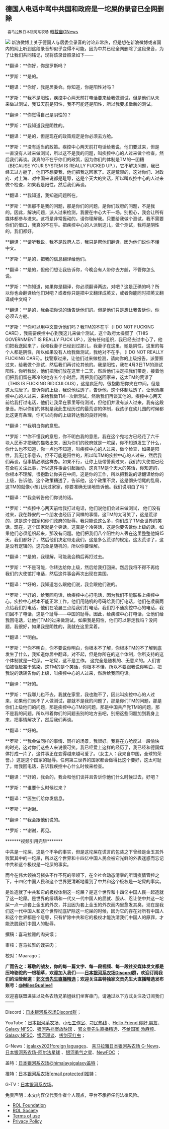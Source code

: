 
## 德国人电话中骂中共国和政府是一坨屎的录音已全网删除
` 喜马拉雅日本银河系农场` [轉載自GNews](https://gnews.org/zh-hans/2383248/)

![](https://assets.gnews.org/wp-content/uploads/2022/04/001_副本-1.png) 
新浪微博上关于德国人与居委会录音的讨论非常热，但是想在新浪微博或者国内的网上听到这段录音却似乎变得不可能，因为中共已经全网删除了这段录音，为了让我们共同铭记，现将该录音照录如下——
  
**翻译：**你好，你是罗斯吗？
 
**罗斯：**是的。
 
**翻译：**你好，我是居委会。你知道，你是阳性对吗？
 
**罗斯：**我不是阳性，疾控中心两天前打电话要来给我做测试，但是他们从未来做过测试，我12天前是阳性，我不可能还是阳性，所以我要求做新的测试。
 
**翻译：**你觉得自己是阴性的？
 
**罗斯：**我知道我是阴性的。
 
**翻译：**是的，但是现在的政策规定是你必须去方舱。
 
**罗斯：**没有适当的政策。疾控中心两天前打电话给我说，他们要过来，但是一直没有人过来做测试，所以这不是我的问题，叫疾控中心的人过来做个检查，然后我们再谈。我真的不在乎你们的政策，因为你们的体制是TM的一团糟（BECAUSE YOUR SYSTEM IS REALLY FUCKED UP.），它不解决问题，我已经去过方舱了，他们不想要我，他们把我送回家了。这是荒谬的，这对你们、对政府、对上海、对中国来说都是耻辱，这是个天大的笑话，所以叫疾控中心的人过来做个检查，如果我是阳性，然后我们再谈。
 
**翻译：**我知道，我知道问题所在。
 
**罗斯：**但那不是我的问题，那是你们的问题，是你们政府的问题，不是我的。因此，解决问题，派人过来检测，我要在中心大干一场。别担心，我会让所有媒体都参与进来。这将是非常轰动的，请你理解我。只要给我做个测试，我不需要你们的借口，我真的不在乎。把疾控中心的人派到这儿，做个测试，我将是阴性的，我们都好。
 
**翻译：**请听我说，我不是政府人员，我只是帮他们翻译，因为他们说你不懂中文。
 
**罗斯：**是的，把我的信息翻译给他们。
 
**翻译：**是的，但他们想让我告诉你，今晚会有人带你去方舱，不管你怎么说。
 
**罗斯：**你知道，如果你是翻译，你必须翻译两边，对吧？这是正确的吗？所以你也会翻译给他们对吧？或者你只是把中文翻译成英文，或者你能同时把英文翻译成中文吗？
 
**翻译：**是的，我会把你说的话告诉他们的。但是他们只是想让我告诉你，你必须去方舱。
 
**罗斯：**你可以用中文告诉他们吗？我TM的不在乎（I DO NOT FUCKING CARE），我需要疾控中心到我这儿来做个测试，这个政府太操蛋了（THIS GOVERNMENT IS REALLY FUCK UP.），没有任何组织，我已经去过中心了，他们把我送回来了，我和我妻子已经到过那儿，我妻子在这里，她是阴性，这里的每个人都是阴性，所以如果没有人给我做测试，我绝对不在乎，（I DO NOT REALLY FUCKING CARE）。找警察过来，让他们过来做检测，请向你的上级报告，派警察过来，给我做个测试，然后我们再讨论其他的。我是阳性，我在4月3日TM的测试阳性，你听我说，他们把我们放在这里十二天，然后他们决定把我们带走，接着他们把我们留在寒冷的地方五个小时后，再把我们送回家来，这太TM的荒谬了（THIS IS FUCKING RIDICULOUS），这是疯狂的，很抱歉把你夹在中间，但是这太荒唐了。告诉你的上级，我说他烂透了，告诉他，这个体制烂透了，让他派疾控中心的人过来，来给我做TM一次新测试，然后我们再谈其他的。疾控中心两天前给我打过电话，他们让我呆在家里等待测试，但他们并没有派人过来，我有这段录音。所以你们的体制是我此生经历过的最荒谬的体制，我孩子在幼儿园的时候都比这更有条理，你可以向你的上级转达我的良好问候。
 
**翻译：**我明白你的意思。
 
**罗斯：**你不懂我的意思，你不明白我的意思，我在这个鬼地方已经花了六千块人民币才把我的猫救出来，因为你们的政府就是一坨屎，你不知道发生了什么，你什么也不知道，你一点也不知道，叫疾控中心的人过来，做个检查，如果是阳性，我无比乐意去。但不可能是阳性的，所以叫TM的疾控中心的人过来，然后我们再谈，但事情必须这样办。如果不行，让你上级带警察过来，我们的大使馆已经在全程关注此事，所以这件事会引起轰动，这真TM是个天大的笑话，你知道的，你根本不理解，很抱歉让你夹在中间，这是你的工作，所以把我说的话翻译给你的上级，告诉他，这个政策糟透了，告诉他，这个政策不灵，这是彻头彻尾的乱局，这TM的就像小孩儿玩过家家，你要准确无误地告诉他。我们说明白了吗？
 
**翻译：**我会转告他们你说的话。
 
**罗斯：**疾控中心两天前给我打过电话，他们说他们会过来做测试， 他们没有过来，我在静安的一个朋友也经历了同样的事情，这TM的太可笑了，这是荒谬的，这是这个国家和你们政府的耻辱。我只能说这么多，你们成了TM全世界的笑话。现在，这个国家就是个笑话。这真是个冷笑话，这是你要告诉你上级的话。如果他们必须组织起来，那没有问题。他们把我们八个阳性的人丢在这里整整他妈15天，我们都好了，然后他们决定带走我们，这是多么荒谬的规定。这太荒谬了，这是没有逻辑的。这完全是随机的，所以你要理解。
 
**翻译：**是的，我理解，可能我会稍后再打过去。
 
**罗斯：**不是可能，你转达给你上级，然后给我打回来。然后我将不得不再给我们的大使馆打电话，然后这件事会再次出现在美国。
 
**翻译：**好的，我知道怎么跟他们说，我会跟他们说的。
 
**罗斯：**好的，给我回电话，给疾控中心打电话，因为我们不能联系上疾控中心，疾控中心根本不能正常工作，他们用随机的号码给我们打电话，他们在凌晨两点给我们打电话，他们在凌晨三点给我们打电话，我们打不通疾控中心的电话，我们回不了电话，这是个耻辱——中国的耻辱。因此，给疾控中心打电话，让他们给我回电话，让他们TM的过来做测试，如果我是阳性，他们可以带走我吗？没问题，我很好，如果我是阴性的，我就在这里呆着。
 
**翻译：**明白。
 
**罗斯：**你不明白，你不要说你明白，你根本不了解，你根本TM的不了解到底发生了什么，我知道你居中翻译，对不起，但是你所在的这个体制，你所支持的这个体制就是一坨屎。一坨屎，这不是工作。 这完全是随机的、无意义的。人们害怕被驱赶甚于感染，这TM的是个笑话，你根本不懂，所以不要跟我说你明白，把我说的话转告你的上级，叫疾控中心的人过来，然后给我回电话。
 
**翻译：**好的。
 
**罗斯：**我哪儿也不去，我就在家里，我也跑不了，因此叫疾控中心的人过来，如果他们派不了人做测试，那就不是我的问题了，那是你们TM的问题，那是你们上级他们的问题，那是疾控中心TM的问题，那是中国共产党TM的问题，那不是我的问题。所以带着你们的问题去别的地方去吧，别把这些问题加到我身上来，把事情解决了，然后我们再谈。
 
**翻译：**好的。
 
**罗斯：**我会做同样的事情、同样的场景，我很好。我将在方舱度过一段愉快的时光，这对你们这些人来说很可笑。我已经爱上这样的经历了，我已经和德国媒体打成一片了，这件事正在变得越来越可爱了。（女主人：我来自中国，全球的荣誉。）这是这个国家的耻辱。任何第三世界的国家都会做得比这个要好，这太可耻了。给我回电话，告诉我疾控中心什么时候来检查。
 
**翻译：**好的，我会的，我会和他们谈并且告诉你他们什么时候过去，好吧？
 
**罗斯：**谁要什么时候过来？
 
**翻译：**医生们给你发信息。
 
**罗斯：**谢谢。
 
**翻译：**我会跟他们说的。
 
**罗斯：**谢谢，再见。
 
\*\*\*\*\*\*\*视频引用完毕\*\*\*\*\*\*\*
 
中共是一坨屎，这是个不争的事实，但是这坨屎在谎言的包装之下曾经是金玉其外败絮其中的一坨屎，所以这个世界和十四亿中国人民会被它光鲜的外表迷惑而忘记中共和这个极权是一坨屎的事实。
 
而今在伟大领袖习猪头不作不死的带领下，在全社会动态清零的所谓疫情管控之下，十四亿中国人民和这个世界更清晰地看到了中共和这个极权是一坨屎的事实。
 
是谁造就了中共和它的极权体制这一坨屎？是这个世界和十四亿中国人民一起造就了这一坨屎。是世界的绥靖和一代又一代中国人的屈就、服从、忍让使中共这一坨屎一点一点套上金玉的外衣，并且因为套上金玉的外衣而内里愈发其臭，现在是我们这一代中国人和这个世界彻底铲除这一坨屎的时候，因为它的存在对所有中国人和这个世界都是个耻辱，只有铲除中共和它的极权才能洗清我们中国人的原罪，才能洗脱我们中国人的耻辱。
 
撰稿：喜马拉雅的肉夹馍；
 
审核：喜马拉雅的馍夹肉；
 
校对：Maarago；
 
**广而告之：尊敬的战友，你的每一篇文字、每一段视频、每一段社交媒体发文都是压垮骆驼的一根稻草，欢迎加入我们——**[**日本银河系农场Discord群**](https://discord.com/channels/805765245758472202/851632878567948351)**，欢迎订阅我们的油管频道：**[**郭文贵先生直播精选**](https://www.youtube.com/channel/UCgvFZMztYVyUVRQgf5rHe0w/videos)**；欢迎关注盖特独家文贵先生大直播精选发布账号：**[**@MilesGuolive1**](https://gettr.com/user/MilesGuolive1)
  
欢迎喜联盟进驻以及各农场兄弟姐妹们坐客串门，请通过以下方式关注及订阅我们——
 
Discord：[日本银河系农场Discord群](https://discord.com/channels/805765245758472202/851632878567948351)；
 
YouTube：[日本银河系农场](https://www.youtube.com/channel/UCYfGHsj66eHQFqAt8pYsXHA)、[小七工作室](https://www.youtube.com/channel/UCpJIF2wIaqb4VBqF3-V_7KA/videos)、[刁民热线](https://www.youtube.com/channel/UCybJyCc-WPhvAXHnjoh06SQ) 、[Hello Friend 你好,朋友](https://www.youtube.com/channel/UCTc1E9DAHXliBuHIveYORjQ/featured)、[Galaxy NFSC](https://www.youtube.com/channel/UCuoWQD3AbdCLi4VkSlYjyRQ/videos)、[银河系档案放映馆](https://www.youtube.com/channel/UCJ0FJt00cutaMfhE2kuXd3A) 、[郭文贵先生直播精选](https://www.youtube.com/channel/UCgvFZMztYVyUVRQgf5rHe0w/videos)、[不给国家·添麻烦](https://www.youtube.com/channel/UCYzuTclk5XFBVC6lBqiIOeQ)、[Galaxy NFSC](https://www.youtube.com/channel/UCuoWQD3AbdCLi4VkSlYjyRQ/featured)、[银河漫谈](https://www.youtube.com/channel/UCXLLNC6houh1-NyUB7QaPcA)、[拔剑灭红虫](https://www.youtube.com/channel/UCoSBgMn3J_WMeyWtk1Yb0Ug)；
 
G-News：[jgalaxy2021foreign laguages](https://gnews.org/author/jgalaxy2021/)、 [喜马拉雅日本银河系农场 G-News](https://gnews.org/zh-hans/author/jgalaxy2021/)、[日本银河系农场-阿尔法星球](https://gnews.org/zh-hans/author/galaxyalphaplanet/) 、[银河勇气之星](https://gnews.org/zh-hans/author/yinyongqi/)、[NewFOC](https://gnews.org/zh-hans/author/newfoc/) ；
 
盖特：[日本银河系农场@himalayajgalaxy盖特](https://www.gettr.com/user/himalayajgalaxy)；
 
推特：[日本银河系农场\[email protected\]推特](https://twitter.com/HJapanGalaxyII)；
 
G-TV：[日本银河系农场](https://gtv.org/user/60c0168b8ce6da73c416c24b#home)。

免责声明：本文内容仅代表作者个人观点，平台不承担任何法律风险。
  
- [ROL Foundation](https://rolfoundation.org/)
- [ROL Society](https://rolsociety.org/)
- [Terms of use](https://gnews.org/terms-of-use-3/)
- [Privacy Policy](https://gnews.org/privacy-policy/)
